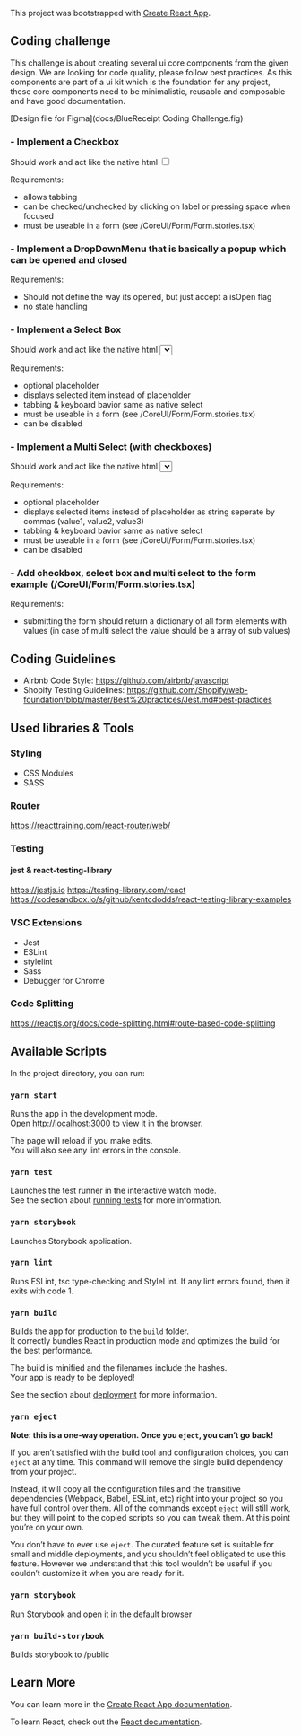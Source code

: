 This project was bootstrapped with [Create React App](https://github.com/facebook/create-react-app).

## Coding challenge

This challenge is about creating several ui core components from the given design.
We are looking for code quality, please follow best practices.
As this components are part of a ui kit which is the foundation for any project, these core components need to be minimalistic, reusable and composable and have good documentation.

[Design file for Figma](docs/BlueReceipt Coding Challenge.fig)

### - Implement a Checkbox

Should work and act like the native html <input type="checkbox" />

Requirements:
- allows tabbing
- can be checked/unchecked by clicking on label or pressing space when focused
- must be useable in a form (see /CoreUI/Form/Form.stories.tsx)


### - Implement a DropDownMenu that is basically a popup which can be opened and closed

Requirements:
- Should not define the way its opened, but just accept a isOpen flag
- no state handling

### - Implement a Select Box

Should work and act like the native html <select />

Requirements:
- optional placeholder
- displays selected item instead of placeholder
- tabbing & keyboard bavior same as native select
- must be useable in a form (see /CoreUI/Form/Form.stories.tsx)
- can be disabled


### - Implement a Multi Select (with checkboxes)

Should work and act like the native html <select multi=true />

Requirements:
- optional placeholder
- displays selected items instead of placeholder as string seperate by commas (value1, value2, value3)
- tabbing & keyboard bavior same as native select
- must be useable in a form (see /CoreUI/Form/Form.stories.tsx)
- can be disabled

### - Add checkbox, select box and multi select to the form example (/CoreUI/Form/Form.stories.tsx)

Requirements:
- submitting the form should return a dictionary of all form elements with values (in case of multi select the value should be a array of sub values)


## Coding Guidelines

- Airbnb Code Style: https://github.com/airbnb/javascript
- Shopify Testing Guidelines: https://github.com/Shopify/web-foundation/blob/master/Best%20practices/Jest.md#best-practices

## Used libraries & Tools

### Styling 

- CSS Modules
- SASS


### Router

https://reacttraining.com/react-router/web/

### Testing

#### jest & react-testing-library

https://jestjs.io
https://testing-library.com/react
https://codesandbox.io/s/github/kentcdodds/react-testing-library-examples

### VSC Extensions

- Jest
- ESLint
- stylelint
- Sass
- Debugger for Chrome

### Code Splitting

https://reactjs.org/docs/code-splitting.html#route-based-code-splitting



## Available Scripts

In the project directory, you can run:

### `yarn start`

Runs the app in the development mode.<br />
Open [http://localhost:3000](http://localhost:3000) to view it in the browser.

The page will reload if you make edits.<br />
You will also see any lint errors in the console.

### `yarn test`

Launches the test runner in the interactive watch mode.<br />
See the section about [running tests](https://facebook.github.io/create-react-app/docs/running-tests) for more information.

### `yarn storybook`

Launches Storybook application.

### `yarn lint`

Runs ESLint, tsc type-checking and StyleLint. If any lint errors found, then it exits with code 1.

### `yarn build`

Builds the app for production to the `build` folder.<br />
It correctly bundles React in production mode and optimizes the build for the best performance.

The build is minified and the filenames include the hashes.<br />
Your app is ready to be deployed!

See the section about [deployment](https://facebook.github.io/create-react-app/docs/deployment) for more information.

### `yarn eject`

**Note: this is a one-way operation. Once you `eject`, you can’t go back!**

If you aren’t satisfied with the build tool and configuration choices, you can `eject` at any time. This command will remove the single build dependency from your project.

Instead, it will copy all the configuration files and the transitive dependencies (Webpack, Babel, ESLint, etc) right into your project so you have full control over them. All of the commands except `eject` will still work, but they will point to the copied scripts so you can tweak them. At this point you’re on your own.

You don’t have to ever use `eject`. The curated feature set is suitable for small and middle deployments, and you shouldn’t feel obligated to use this feature. However we understand that this tool wouldn’t be useful if you couldn’t customize it when you are ready for it.

### `yarn storybook`

Run Storybook and open it in the default browser

### `yarn build-storybook`

Builds storybook to /public

## Learn More

You can learn more in the [Create React App documentation](https://facebook.github.io/create-react-app/docs/getting-started).

To learn React, check out the [React documentation](https://reactjs.org/).
